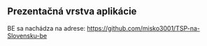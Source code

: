 ## Prezentačná vrstva aplikácie
BE sa nachádza na adrese: https://github.com/misko3001/TSP-na-Slovensku-be
